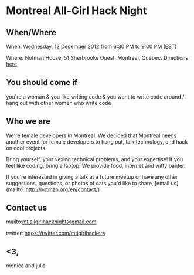 Montreal All-Girl Hack Night
=========

When/Where
----------
When: Wednesday, 12 December 2012 from 6:30 PM to 9:00 PM (EST)

Where: Notman House, 51 Sherbrooke Ouest, Montreal, Quebec. Directions [here](http://notman.org/en/contact/)

You should come if
-----------
you're a woman & you like writing code & you want to write code around / hang out with other women who write code

Who we are
-----------

We're female developers in Montreal. We decided that Montreal needs another event for female developers 
to hang out, talk technology, and hack on cool projects.

Bring yourself, your vexing technical problems, and your expertise!  If you feel like coding, bring a laptop. 
We provide food, internet and witty banter.

If you're interested in giving a talk at a future meetup or have any other suggestions, questions, 
or photos of cats you'd like to share, [email us](mailto: http://notman.org/en/contact/)

Contact us
--------
mailto:mtlallgirlhacknight@gmail.com

twitter: https://twitter.com/mtlgirlhackers



<3,
---
monica and julia